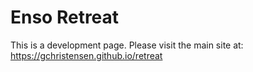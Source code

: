 # Enso Retreat

This is a development page. Please visit the main site at: https://gchristensen.github.io/retreat